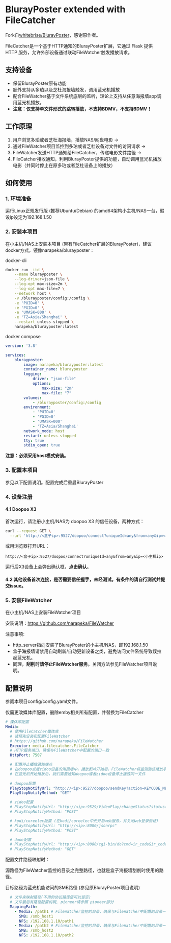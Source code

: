 # BlurayPoster extended with FileCatcher
Fork自[whitebrise/BlurayPoster](https://github.com/whitebrise/BlurayPoster)，感谢原作者。

FileCatcher是一个基于HTTP通知的BlurayPoster扩展，它通过 Flask 提供 HTTP 服务，允许外部设备通过联动FileWatcher触发播放请求。

## 支持设备
- 保留BlurayPoster原有功能
- 额外支持从多珀以及芝杜海报墙触发，调用蓝光机播放
- 配合FileWatcher基于文件系统底层的监听，理论上支持从任意海报墙app调用蓝光机播放。
- **注意：仅支持单文件形式的跳转播放，不支持BDMV，不支持BDMV！**

## 工作原理
1. 用户浏览多珀或者芝杜海报墙，播放NAS/网盘电影 ->
2. 通过FileWatcher项目监控到多珀或者芝杜设备对文件的访问请求 ->
3. FileWatcher发送HTTP通知给FileCatcher，传递电影文件路径 ->
4. FileCatcher接收通知，利用BlurayPoster提供的功能，自动调用蓝光机播放电影（并同时停止在原多珀或者芝杜设备上的播放）

## 如何使用

### 1. 环境准备
运行Linux正规发行版 (推荐Ubuntu/Debian) 的amd64架构小主机/NAS一台，假设ip设定为192.168.1.50

### 2. 安装本项目
在小主机/NAS上安装本项目 (带有FileCatcher扩展的BlurayPoster)，建议docker方式，镜像narapeka/blurayposter：

docker-cli
```bash
docker run -itd \
    --name blurayposter \
    --log-driver=json-file \
    --log-opt max-size=2m \
    --log-opt max-file=7 \
    --network host \
    -v /blurayposter/config:/config \
    -e 'PUID=0' \
    -e 'PGID=0' \
    -e 'UMASK=000' \
    -e 'TZ=Asia/Shanghai' \
    --restart unless-stopped \
    narapeka/blurayposter:latest
```
docker compose
```yml
version: '3.8'

services:
    blurayposter:
        image: narapeka/blurayposter:latest
        container_name: blurayposter
        logging:
            driver: "json-file"
            options:
                max-size: "2m"
                max-file: "7"
        volumes:
            - /blurayposter/config:/config
        environment:
            - 'PUID=0'
            - 'PGID=0'
            - 'UMASK=000'
            - 'TZ=Asia/Shanghai'
        network_mode: host
        restart: unless-stopped
        tty: true
        stdin_open: true
```
**注意：必须采用host模式安装。**

### 3. 配置本项目
参见以下配置说明。配置完成后重启BlurayPoster

### 4. 设备注册

#### 4.1 Doopoo X3
首次运行，请注册小主机/NAS为 doopoo X3 的信任设备，两种方式：
```bash
curl --request GET \
  --url 'http://<盒子ip>:9527/doopoo/connect?uniqueId=any&from=any&ip=<小主机ip>'
```
或用浏览器打开URL：
```url
http://<盒子ip>:9527/doopoo/connect?uniqueId=any&from=any&ip=<小主机ip>
```
运行后X3设备上会弹出确认框，**点击确认**。

#### 4.2 其他设备首次连接，是否需要信任握手，未经测试。有条件的请自行测试并提交issue。

### 5. 安装FileWatcher
在小主机/NAS上安装FileWatcher项目

安装说明：https://github.com/narapeka/FileWatcher

注意事项:
- http_server指向安装了BlurayPoster的小主机/NAS，即192.168.1.50
- 盒子海报墙请禁用自动刷新/自动更新设备之类，避免访问文件系统导致误拉起蓝光机。
- 同理，**刮削时请停止FileWatcher服务**。关闭方法参见FileWatcher项目说明。

## 配置说明
参阅本项目config/config.yaml文件。

仅需更改媒体库配置，删除emby相关所有配置，并替换为FileCatcher

```yaml
# 媒体库配置
Media:
  # 使用FileCatcher媒体库
  # 请预先安装和配置FileWatcher
  # https://github.com/narapeka/FileWatcher
  Executor: media.filecatcher.FileCatcher
  # HTTP服务端口，确保与FileWatcher中配置的端口一致
  HttpPort: 7507

  # 配置停止播放通知端点
  # 在doopoo或者zidoo设备的海报墙中，播放影片开始后，FileWatcher将监测到该播放事件，并启用FileCatcher调用蓝光机播放
  # 在蓝光机开始播放后，我们需要通知doopoo或者zidoo设备停止播放同一文件
  
  # doopoo配置
  PlayStopNotifyUrl: "http://<ip>:9527/doopoo/sendKey?action=KEYCODE_MEDIA_STOP&from=any&keyValue=86"
  PlayStopNotifyMethod: "GET"

  # zidoo配置
  # PlayStopNotifyUrl: "http://<ip>:9529/VideoPlay/changeStatus?status=-1"
  # PlayStopNotifyMethod: "POST"

  # kodi/coreelec配置 (在kodi/coreelec中先开启web服务，并关闭web登录验证)
  # PlayStopNotifyUrl: "http://<ip>:8080/jsonrpc"
  # PlayStopNotifyMethod: "POST"

  # dune配置
  # PlayStopNotifyUrl: "http://<ip>:8080/cgi-bin/do?cmd=ir_code&ir_code=stop"
  # PlayStopNotifyMethod: "GET"
```

配置文件路径映射时：

源路径为FileWatcher监控的目录之完整路径，也就是盒子海报墙刮削时使用的路径。

目标路径为蓝光机能访问的SMB路径 (参见原BlurayPoster项目说明)

```yaml
  # 文件夹映射路径(不用的协议路径值可以留空)
  # 文件最后有路径配置说明, pioneer请参照 pioneer部分
  MappingPath:
    - Media: /path1 # FileWatcher监控的目录，确保与FileWatcher中配置的目录一致
      SMB: /smb_host1
      NFS: /192.168.1.10/path1
    - Media: /path2 # FileWatcher监控的目录，确保与FileWatcher中配置的目录一致
      SMB: /smb_host2
      NFS: /192.168.1.10/path2
```
